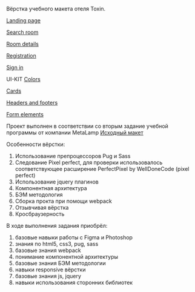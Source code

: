 Вёрстка учебного макета отеля Toxin.

[Landing page](https://naibloaka.github.io/ToxinPages/)

[Search room](https://naibloaka.github.io/ToxinPages/search-room-page.html)

[Room details](https://naibloaka.github.io/ToxinPages/room-details-page.html)

[Registration](https://naibloaka.github.io/Toxin-Landing-page/registration-page.html)

[Sign in](https://naibloaka.github.io/ToxinPages/singin-page.html)

UI-KIT
[Colors](https://naibloaka.github.io/ToxinPages/colors.html)

[Cards](https://naibloaka.github.io/ToxinPages/cards.html)

[Headers and footers](https://naibloaka.github.io/ToxinPages/headers-and-footers.html)

[Form elements](https://naibloaka.github.io/ToxinPages/Form-elements.html)



Проект выполнен в соответствии со вторым задание учебной программы от компании MetaLamp
[Исходный макет](https://www.figma.com/file/MumYcKVk9RkKZEG6dR5E3A/FSD-frontend-education-program.-The-2nd-task?node-id=0%3A1)

Особенности вёрстки:
1) Использование препроцессоров Pug и Sass
2) Следование Pixel perfect, для проверки использовалось соответствующее расширение PerfectPixel by WellDoneCode (pixel perfect)
3) Использование jquery плагинов
4) Компонентная архитектура 
5) БЭМ методология
6) Сборка прокта при помощи webpack
7) Отзывчивая вёрстка
8) Кросбраузерность

В ходе выполнения задания приобрёл:
1) базовые навыки работы с Figma и Photoshop
2) знания по html5, css3, pug, sass
3) базовые знания webpack
4) понимание компонентной архитектуры
5) базовые знания БЭМ методологии
6) навыки responsive вёрстки
7) базовые знания js, jquery
8) навыки использования сторонних библиотек
